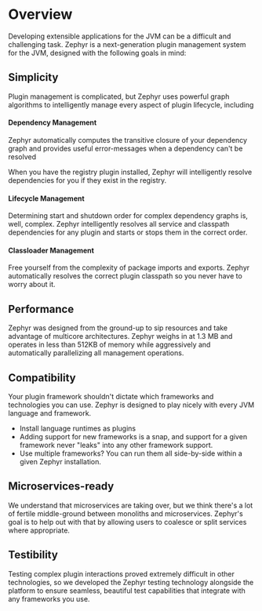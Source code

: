 # Overview
Developing extensible applications for the JVM can be a difficult and challenging task.  Zephyr is a next-generation
plugin management system for the JVM, designed with the following goals in mind:

## Simplicity
Plugin management is complicated, but Zephyr uses powerful graph algorithms to intelligently manage every aspect of plugin lifecycle,
including

#### Dependency Management

Zephyr automatically computes the transitive closure of your dependency graph and provides useful error-messages when a dependency can't be resolved

When you have the registry plugin installed, Zephyr will intelligently resolve dependencies for you if they exist in the registry.

#### Lifecycle Management
Determining start and shutdown order for complex dependency graphs is, well, complex.  Zephyr intelligently resolves all service and classpath dependencies for any plugin and starts or stops them in the correct order.


#### Classloader Management
Free yourself from the complexity of package imports and exports. Zephyr automatically resolves the correct plugin classpath so you never have to worry about it. 

## Performance
Zephyr was designed from the ground-up to sip resources and take advantage of multicore architectures.  Zephyr weighs in at 1.3 MB and operates in less than 512KB of memory while aggressively and automatically parallelizing all management operations.

## Compatibility

Your plugin framework shouldn't dictate which frameworks and technologies you can use.  Zephyr is designed to play nicely with every JVM language and framework. 
- Install language runtimes as plugins
- Adding support for new frameworks is a snap, and support for a given framework never "leaks" into any other framework support.
- Use multiple frameworks?  You can run them all side-by-side within a given Zephyr installation.

## Microservices-ready

We understand that microservices are taking over, but we think there's a lot of fertile middle-ground between monoliths and microservices.  Zephyr's goal is to help out with that by allowing users to coalesce or split services where appropriate.

## Testibility 
Testing complex plugin interactions proved extremely difficult in other technologies, so we developed the Zephyr testing technology alongside the platform to ensure
seamless, beautiful test capabilities that integrate with any frameworks you use.

